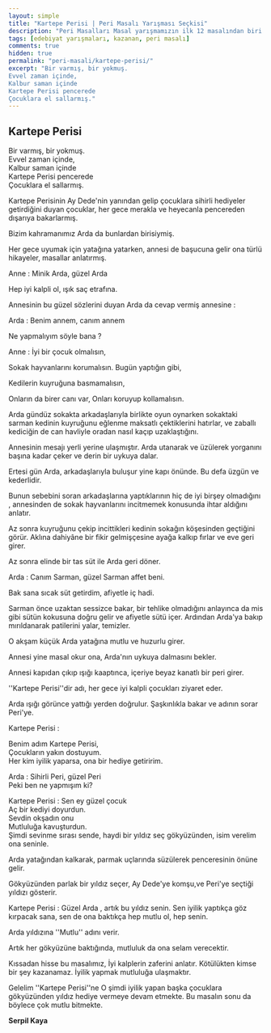 ```yaml
---
layout: simple
title: "Kartepe Perisi | Peri Masalı Yarışması Seçkisi"
description: "Peri Masalları Masal yarışmamızın ilk 12 masalından biri Serpil Kaya'nın kaleminden..."
tags: [edebiyat yarışmaları, kazanan, peri masalı]
comments: true
hidden: true
permalink: "peri-masali/kartepe-perisi/"
excerpt: "Bir varmış, bir yokmuş.
Evvel zaman içinde,
Kalbur saman içinde
Kartepe Perisi pencerede
Çocuklara el sallarmış."
---
```


## Kartepe Perisi

Bir varmış, bir yokmuş.  
Evvel zaman içinde,  
Kalbur saman içinde  
Kartepe Perisi pencerede  
Çocuklara el sallarmış.  

Kartepe Perisinin Ay Dede'nin yanından gelip çocuklara sihirli hediyeler getirdiğini duyan çocuklar, her gece merakla ve heyecanla pencereden dışarıya bakarlarmış.  

Bizim kahramanımız Arda da bunlardan birisiymiş.  

Her gece uyumak için yatağına yatarken, annesi de başucuna gelir ona türlü hikayeler, masallar anlatırmış.  

Anne : Minik Arda, güzel Arda  

Hep iyi kalpli ol, ışık saç etrafına.  

Annesinin bu güzel sözlerini duyan Arda da cevap vermiş annesine :  

Arda : Benim annem, canım annem  

Ne yapmalıyım söyle bana ?  

Anne : İyi bir çocuk olmalısın,  

Sokak hayvanlarını korumalısın. Bugün yaptığın gibi,  

Kedilerin kuyruğuna basmamalısın,  

Onların da birer canı var, Onları koruyup kollamalısın.  

Arda gündüz  sokakta arkadaşlarıyla birlikte oyun oynarken sokaktaki sarman kedinin kuyruğunu eğlenme maksatlı çektiklerini hatırlar, ve zaballı kediciğin de can havliyle oradan nasıl kaçıp uzaklaştığını.  

Annesinin mesajı yerli yerine ulaşmıştır. Arda utanarak ve üzülerek yorganını başına kadar çeker ve derin bir uykuya dalar.  

Ertesi gün Arda, arkadaşlarıyla buluşur yine kapı önünde. Bu defa üzgün ve kederlidir.  

Bunun sebebini soran arkadaşlarına yaptıklarının hiç de iyi birşey olmadığını , annesinden de sokak hayvanlarını incitmemek konusunda ihtar aldığını anlatır.  

Az sonra kuyruğunu çekip incittikleri kedinin sokağın köşesinden geçtiğini görür. Aklına dahiyâne bir fikir gelmişçesine ayağa kalkıp fırlar ve eve geri girer.  

Az sonra elinde bir tas süt ile Arda geri döner.  

Arda : Canım Sarman, güzel Sarman affet beni.  

Bak sana sıcak süt getirdim, afiyetle iç hadi.  

Sarman önce uzaktan sessizce bakar, bir tehlike olmadığını anlayınca da mis gibi sütün kokusuna doğru gelir ve afiyetle sütü içer. Ardından Arda'ya bakıp mırıldanarak patilerini yalar, temizler.  

O akşam küçük Arda yatağına mutlu ve huzurlu girer.  

Annesi yine masal okur ona, Arda'nın uykuya dalmasını bekler.  

Annesi kapıdan çıkıp ışığı  kaaptınca, içeriye beyaz kanatlı bir peri girer.  

''Kartepe Perisi''dir adı, her gece iyi kalpli çocukları ziyaret eder.  

Arda ışığı görünce yattığı yerden doğrulur. Şaşkınlıkla bakar ve adının sorar Peri'ye.  

Kartepe Perisi :  

Benim adım Kartepe Perisi,  
Çocukların yakın dostuyum.  
Her kim iyilik yaparsa, ona bir hediye getiririm.  

Arda : Sihirli Peri, güzel Peri  
Peki ben ne yapmışım ki?  

Kartepe Perisi : Sen ey güzel çocuk  
Aç bir kediyi doyurdun.  
Sevdin okşadın onu  
Mutluluğa kavuşturdun.  
Şimdi sevinme sırası sende, haydi bir yıldız seç gökyüzünden, isim verelim ona seninle.  

Arda yatağından kalkarak, parmak uçlarında süzülerek penceresinin önüne gelir.  

Gökyüzünden parlak bir yıldız seçer, Ay Dede'ye komşu,ve Peri'ye seçtiği yıldızı gösterir.  

Kartepe Perisi : Güzel Arda , artık bu yıldız senin. Sen iyilik yaptıkça göz kırpacak sana, sen de ona baktıkça hep mutlu ol, hep senin.  

Arda yıldızına ''Mutlu'' adını verir.  

Artık her gökyüzüne baktığında, mutluluk da ona selam verecektir.  

Kıssadan hisse bu masalımız,
İyi kalplerin zaferini anlatır.
Kötülükten kimse bir şey kazanamaz.
İyilik yapmak mutluluğa ulaşmaktır.

Gelelim ''Kartepe Perisi''ne
O şimdi iyilik yapan başka çocuklara gökyüzünden yıldız hediye vermeye devam etmekte.
Bu masalın sonu da böylece çok mutlu bitmekte.

**Serpil Kaya**
